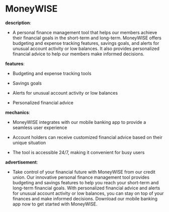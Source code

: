 # MoneyWISE

**description**: 

- A personal finance management tool that helps our members achieve their financial goals in the short-term and long-term. MoneyWISE offers budgeting and expense tracking features, savings goals, and alerts for unusual account activity or low balances. It also provides personalized financial advice to help our members make informed decisions.

**features**: 

- Budgeting and expense tracking tools

- Savings goals

- Alerts for unusual account activity or low balances

- Personalized financial advice

**mechanics**: 

- MoneyWISE integrates with our mobile banking app to provide a seamless user experience

- Account holders can receive customized financial advice based on their unique situation

- The tool is accessible 24/7, making it convenient for busy users

**advertisement**: 

- Take control of your financial future with MoneyWISE from our credit union. Our innovative personal finance management tool provides budgeting and savings features to help you reach your short-term and long-term financial goals. With personalized financial advice and alerts for unusual account activity or low balances, you can stay on top of your finances and make informed decisions. Download our mobile banking app now to get started with MoneyWISE.

